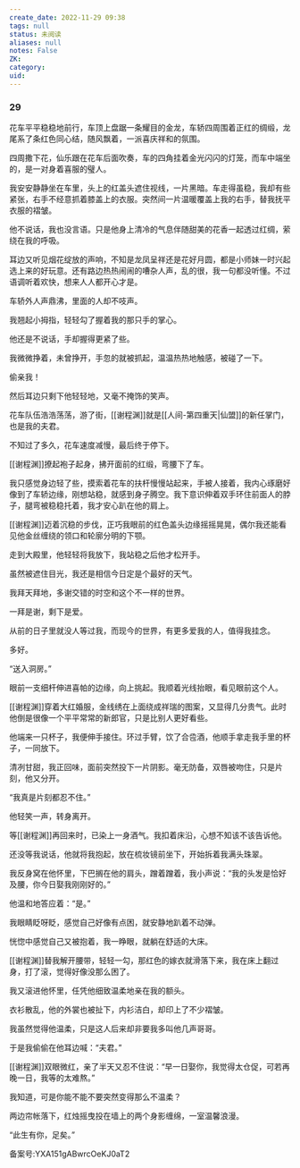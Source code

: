 ```yaml
---
create_date: 2022-11-29 09:38
tags: null
status: 未阅读 
aliases: null
notes: False
ZK: 
category: 
uid: 
---
```



### 29

花车平平稳稳地前行，车顶上盘踞一条耀目的金龙，车轿四周围着正红的绸缎，龙尾系了条红色同心结，随风飘着，一派喜庆祥和的氛围。

四周撒下花，仙乐跟在花车后面吹奏，车的四角挂着金光闪闪的灯笼，而车中端坐的，是一对身着喜服的璧人。

我安安静静坐在车里，头上的红盖头遮住视线，一片黑暗。车走得虽稳，我却有些紧张，右手不经意抓着膝盖上的衣服。突然间一片温暖覆盖上我的右手，替我抚平衣服的褶皱。

他不说话，我也没言语。只是他身上清冷的气息伴随甜美的花香一起透过红绸，萦绕在我的呼吸。

耳边又听见烟花绽放的声响，不知是龙凤呈祥还是花好月圆，都是小师妹一时兴起选上来的好玩意。还有路边热热闹闹的嘈杂人声，乱的很，我一句都没听懂。不过语调听着欢快，想来人人都开心才是。

车轿外人声鼎沸，里面的人却不吱声。

我翘起小拇指，轻轻勾了握着我的那只手的掌心。

他还是不说话，手却握得更紧了些。

我微微挣着，未曾挣开，手忽的就被抓起，温温热热地触感，被碰了一下。

偷亲我！

然后耳边只剩下他轻轻地，又毫不掩饰的笑声。

花车队伍浩浩荡荡，游了街，[[谢程渊]]就是[[人间-第四重天|仙盟]]的新任掌门，也是我的夫君。

不知过了多久，花车速度减慢，最后终于停下。

[[谢程渊]]撩起袍子起身，拂开面前的红缎，弯腰下了车。

我只感觉身边轻了些，摸索着花车的扶杆慢慢站起来，手被人接着，我内心琢磨好像到了车轿边缘，刚想站稳，就感到身子腾空。我下意识伸着双手环住前面人的脖子，腿弯被稳稳托着，我才安心趴在他的肩上。

[[谢程渊]]迈着沉稳的步伐，正巧我眼前的红色盖头边缘摇摇晃晃，偶尔我还能看见他金丝缠绕的领口和轮廓分明的下颚。

走到大殿里，他轻轻将我放下，我站稳之后他才松开手。

虽然被遮住目光，我还是相信今日定是个最好的天气。

我拜天拜地，多谢交错的时空和这个不一样的世界。

一拜是谢，剩下是爱。

从前的日子里就没人等过我，而现今的世界，有更多爱我的人，值得我挂念。

多好。

“送入洞房。”

眼前一支细杆伸进喜帕的边缘，向上挑起。我顺着光线抬眼，看见眼前这个人。

[[谢程渊]]穿着大红婚服，金线绣在上面绕成祥瑞的图案，又显得几分贵气。此时他倒是很像一个平平常常的新郎官，只是比别人更好看些。

他端来一只杯子，我便伸手接住。环过手臂，饮了合卺酒，他顺手拿走我手里的杯子，一同放下。

清冽甘甜，我正回味，面前突然投下一片阴影。毫无防备，双唇被吻住，只是片刻，他又分开。

“我真是片刻都忍不住。”

他轻笑一声，转身离开。

等[[谢程渊]]再回来时，已染上一身酒气。我扣着床沿，心想不知该不该告诉他。

还没等我说话，他就将我抱起，放在梳妆镜前坐下，开始拆着我满头珠翠。

我反身窝在他怀里，下巴搁在他的肩头，蹭着蹭着，我小声说：“我的头发是恰好及腰，你今日娶我刚刚好的。”

他温和地答应着：“是。”

我眼睛眨呀眨，感觉自己好像有点困，就安静地趴着不动弹。

恍惚中感觉自己又被抱着，我一睁眼，就躺在舒适的大床。

[[谢程渊]]替我解开腰带，轻轻一勾，那红色的嫁衣就滑落下来，我在床上翻过身，打了滚，觉得好像没那么困了。

我又滚进他怀里，任凭他细致温柔地亲在我的额头。

衣衫散乱，他的外裳也被扯下，内衫洁白，却印上了不少褶皱。

我虽然觉得他温柔，只是这人后来却非要我多叫他几声哥哥。

于是我偷偷在他耳边喊：“夫君。”

[[谢程渊]]双眼微红，亲了半天又忍不住说：“早一日娶你，我觉得太仓促，可若再晚一日，我等的太难熬。”

我知道，可是你能不能不要突然变得那么不温柔？

两边帘帐落下，红烛摇曳投在墙上的两个身影缠绵，一室温馨浪漫。

“此生有你，足矣。”

备案号:YXA151gABwrcOeKJ0aT2


